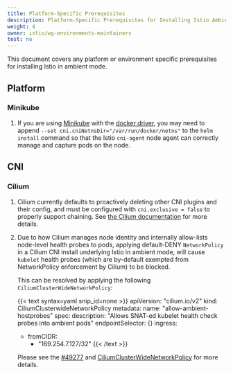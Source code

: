 ```yaml
---
title: Platform-Specific Prerequisites
description: Platform-Specific Prerequisites for Installing Istio Ambient Mode.
weight: 4
owner: istio/wg-environments-maintainers
test: no
---
```


This document covers any platform or environment specific prerequisites for installing Istio in ambient mode.

## Platform

### Minikube

1. If you are using [Minikube](https://kubernetes.io/docs/tasks/tools/install-minikube/) with the [docker driver](https://minikube.sigs.k8s.io/docs/drivers/docker/),
you may need to append `--set cni.cniNetnsDir="/var/run/docker/netns"` to the `helm install` command so that the Istio `cni-agent` node agent can correctly manage
and capture pods on the node.

## CNI

### Cilium

1. Cilium currently defaults to proactively deleting other CNI plugins and their config, and must be configured with
`cni.exclusive = false` to properly support chaining. See [the Cilium documentation](https://docs.cilium.io/en/stable/helm-reference/) for more details.

1. Due to how Cilium manages node identity and internally allow-lists node-level health probes to pods,
applying default-DENY `NetworkPolicy` in a Cilium CNI install underlying Istio in ambient mode, will cause `kubelet` health probes (which are by-default exempted from NetworkPolicy enforcement by Cilium) to be blocked.

    This can be resolved by applying the following `CiliumClusterWideNetworkPolicy`:

    {{< text syntax=yaml snip_id=none >}}
    apiVersion: "cilium.io/v2"
    kind: CiliumClusterwideNetworkPolicy
    metadata:
      name: "allow-ambient-hostprobes"
    spec:
      description: "Allows SNAT-ed kubelet health check probes into ambient pods"
      endpointSelector: {}
      ingress:
      - fromCIDR:
        - "169.254.7.127/32"
    {{< /text >}}

    Please see the [#49277](https://github.com/istio/istio/issues/49277) and [CiliumClusterWideNetworkPolicy](https://docs.cilium.io/en/stable/network/kubernetes/policy/#ciliumclusterwidenetworkpolicy) for more details.
